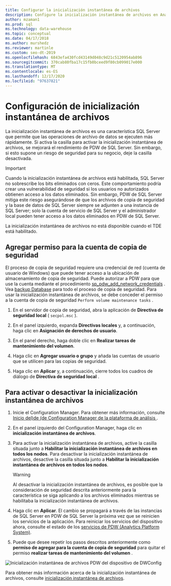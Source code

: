 ```yaml
---
title: Configurar la inicialización instantánea de archivos
description: Configure la inicialización instantánea de archivos en Analytics Platform System. La inicialización instantánea de archivos es una característica SQL Server que permite que las operaciones de archivo de datos se ejecuten más rápidamente.
author: mzaman1
ms.prod: sql
ms.technology: data-warehouse
ms.topic: conceptual
ms.date: 04/17/2018
ms.author: murshedz
ms.reviewer: martinle
ms.custom: seo-dt-2019
ms.openlocfilehash: 6843efa430fcd43149d048c9d21c5120954ab896
ms.sourcegitcommit: 370cab80fba17c15fb0bceed9f80cb099017e000
ms.translationtype: MT
ms.contentlocale: es-ES
ms.lasthandoff: 12/17/2020
ms.locfileid: "97637821"
---
```

# <a name="instant-file-initialization-configuration"></a>Configuración de inicialización instantánea de archivos
La inicialización instantánea de archivos es una característica SQL Server que permite que las operaciones de archivo de datos se ejecuten más rápidamente. Si activa la casilla para activar la inicialización instantánea de archivos, se mejorará el rendimiento de PDW de SQL Server. Sin embargo, si esto supone un riesgo de seguridad para su negocio, deje la casilla desactivada.  
  
> [!IMPORTANT]  
> Cuando la inicialización instantánea de archivos está habilitada, SQL Server no sobrescribe los bits eliminados con ceros.  Este comportamiento podría crear una vulnerabilidad de seguridad si los usuarios no autorizados obtienen acceso a los datos eliminados. Sin embargo, PDW de SQL Server mitiga este riesgo asegurándose de que los archivos de copia de seguridad y la base de datos de SQL Server siempre se adjunten a una instancia de SQL Server; solo la cuenta de servicio de SQL Server y el administrador local pueden tener acceso a los datos eliminados en PDW de SQL Server.  
  
La inicialización instantánea de archivos no está disponible cuando el TDE está habilitado.  
  
## <a name="add-permission-for-the-backup-account"></a>Agregar permiso para la cuenta de copia de seguridad  
El proceso de copia de seguridad requiere una credencial de red (cuenta de usuario de Windows) que puede tener acceso a la ubicación de almacenamiento de copia de seguridad. Puede autorizar a PDW para que use la cuenta mediante el procedimiento [sp_pdw_add_network_credentials](../relational-databases/system-stored-procedures/sp-pdw-add-network-credentials-sql-data-warehouse.md) . Vea [backup Database](../t-sql/statements/backup-transact-sql.md) para todo el proceso de copia de seguridad. Para usar la inicialización instantánea de archivos, se debe conceder el permiso a la cuenta de copia de seguridad `Perform volume maintenance tasks` .  
  
1.  En el servidor de copia de seguridad, abra la aplicación de **Directiva de seguridad local** ( `secpol.msc` ).  
  
2.  En el panel izquierdo, expanda **Directivas locales** y, a continuación, haga clic en **Asignación de derechos de usuario**.  
  
3.  En el panel derecho, haga doble clic en **Realizar tareas de mantenimiento del volumen**.  
  
4.  Haga clic en **Agregar usuario o grupo** y añada las cuentas de usuario que se utilicen para las copias de seguridad.  
  
5.  Haga clic en **Aplicar** y, a continuación, cierre todos los cuadros de diálogo de **Directiva de seguridad local** .  
  
## <a name="to-turn-instant-file-initialization-on-or-off"></a>Para activar o desactivar la inicialización instantánea de archivos  
  
1.  Inicie el Configuration Manager. Para obtener más información, consulte [Inicio del&#41;de &#40;de Configuration Manager de la plataforma de análisis ](launch-the-configuration-manager.md).  
  
2.  En el panel izquierdo del Configuration Manager, haga clic en **inicialización instantánea de archivos**.  
  
3.  Para activar la inicialización instantánea de archivos, active la casilla situada junto a **Habilitar la inicialización instantánea de archivos en todos los nodos**. Para desactivar la inicialización instantánea de archivos, desactive la casilla situada junto a **Habilitar la inicialización instantánea de archivos en todos los nodos**.  
  
    > [!WARNING]  
    > Al desactivar la inicialización instantánea de archivos, es posible que la consideración de seguridad descrita anteriormente para la característica se siga aplicando a los archivos eliminados mientras se habilitaba la inicialización instantánea de archivos.  
  
4.  Haga clic en **Aplicar**. El cambio se propagará a través de las instancias de SQL Server en PDW de SQL Server la próxima vez que se reinicien los servicios de la aplicación. Para reiniciar los servicios del dispositivo ahora, consulte el estado de los [servicios de PDW &#40;Analytics Platform System&#41;](pdw-services-status.md).  
  
5.  Puede que desee repetir los pasos descritos anteriormente como **permiso de agregar para la cuenta de copia de seguridad** para quitar el permiso **realizar tareas de mantenimiento del volumen** .  
  
![Inicialización instantánea de archivos PDW del dispositivo de DWConfig](./media/instant-file-initialization-configuration/SQL_Server_PDW_DWConfig_ApplPDWInstant.png "SQL_Server_PDW_DWConfig_ApplPDWInstant")  
  
Para obtener más información acerca de la inicialización instantánea de archivos, consulte [inicialización instantánea de archivos](/previous-versions/sql/sql-server-2008-r2/ms175935(v=sql.105)).  
